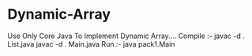 # Dynamic-Array
Use Only Core Java To Implement Dynamic Array....
Compile :-
javac -d . List.java
javac -d . Main.java
Run :-
java pack1.Main
